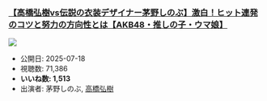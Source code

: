 ### [【高橋弘樹vs伝説の衣装デザイナー茅野しのぶ】激白！ヒット連発のコツと努力の方向性とは【AKB48・推しの子・ウマ娘】](https://www.youtube.com/watch?v=xCWiaPpaq9c)
[![](https://img.youtube.com/vi/xCWiaPpaq9c/sddefault.jpg)](https://www.youtube.com/watch?v=xCWiaPpaq9c)
-   公開日: 2025-07-18
-   視聴数: 71,386
-   **いいね数: 1,513**
-   出演者: 茅野しのぶ, [高橋弘樹](/rehacq_fan/people/高橋弘樹 "wikilink")
